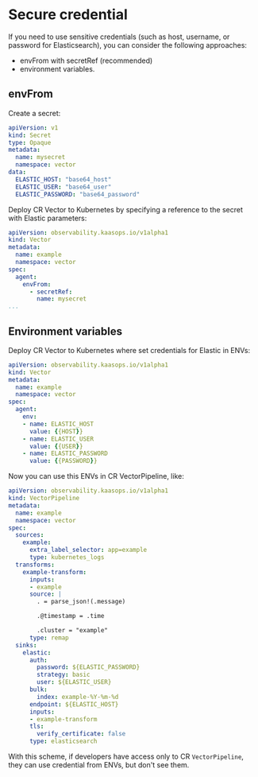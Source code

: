 # Secure credential

If you need to use sensitive credentials (such as host, username, or password for Elasticsearch), you can consider the following approaches:
- envFrom with secretRef (recommended)
- environment variables.

## envFrom

Create a secret:

```yaml
apiVersion: v1
kind: Secret
type: Opaque
metadata:
  name: mysecret
  namespace: vector
data:
  ELASTIC_HOST: "base64_host"
  ELASTIC_USER: "base64_user"
  ELASTIC_PASSWORD: "base64_password"
```

Deploy CR Vector to Kubernetes by specifying a reference to the secret with Elastic parameters:
```yaml
apiVersion: observability.kaasops.io/v1alpha1
kind: Vector
metadata:
  name: example
  namespace: vector
spec:
  agent:
    envFrom:
      - secretRef:
        name: mysecret
...
```

## Environment variables

Deploy CR Vector to Kubernetes where set credentials for Elastic in ENVs:
```yaml
apiVersion: observability.kaasops.io/v1alpha1
kind: Vector
metadata:
  name: example
  namespace: vector
spec:
  agent:
    env:
    - name: ELASTIC_HOST
      value: {{HOST}}
    - name: ELASTIC_USER
      value: {{USER}}
    - name: ELASTIC_PASSWORD
      value: {{PASSWORD}}
```

Now you can use this ENVs in CR VectorPipeline, like:
```yaml
apiVersion: observability.kaasops.io/v1alpha1
kind: VectorPipeline
metadata:
  name: example
  namespace: vector
spec:
  sources:
    example:
      extra_label_selector: app=example
      type: kubernetes_logs
  transforms:
    example-transform:
      inputs:
      - example
      source: |
        . = parse_json!(.message)

        .@timestamp = .time

        .cluster = "example"
      type: remap
  sinks:
    elastic:
      auth:
        password: ${ELASTIC_PASSWORD}
        strategy: basic
        user: ${ELASTIC_USER}
      bulk:
        index: example-%Y-%m-%d
      endpoint: ${ELASTIC_HOST}
      inputs:
      - example-transform
      tls:
        verify_certificate: false
      type: elasticsearch
```

With this scheme, if developers have access only to CR `VectorPipeline`, they can use credential from ENVs, but don't see them.
